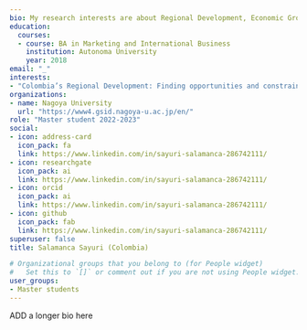 ```yaml
---
bio: My research interests are about Regional Development, Economic Growth, and Inequality. 
education: 
  courses:
  - course: BA in Marketing and International Business
    institution: Autonoma University
    year: 2018
email: "_"
interests:
- "Colombia’s Regional Development: Finding opportunities and constrains for Sustainable Development"
organizations:
- name: Nagoya University
  url: "https://www4.gsid.nagoya-u.ac.jp/en/"
role: "Master student 2022-2023"
social:
- icon: address-card
  icon_pack: fa
  link: https://www.linkedin.com/in/sayuri-salamanca-286742111/
- icon: researchgate
  icon_pack: ai
  link: https://www.linkedin.com/in/sayuri-salamanca-286742111/
- icon: orcid
  icon_pack: ai
  link: https://www.linkedin.com/in/sayuri-salamanca-286742111/
- icon: github
  icon_pack: fab
  link: https://www.linkedin.com/in/sayuri-salamanca-286742111/
superuser: false
title: Salamanca Sayuri (Colombia)

# Organizational groups that you belong to (for People widget)
#   Set this to `[]` or comment out if you are not using People widget.
user_groups:
- Master students
---
```


ADD a longer bio here
